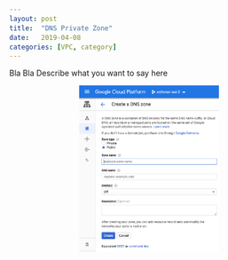```yaml
---
layout: post
title:  "DNS Private Zone"
date:   2019-04-08
categories: [VPC, category]
---
```

Bla Bla
Describe what you want to say here

<p style="text-align:center;"><img src="/static/img/dns-create-zone.png" alt="" style="width: 50%; height: 50%"></p>

